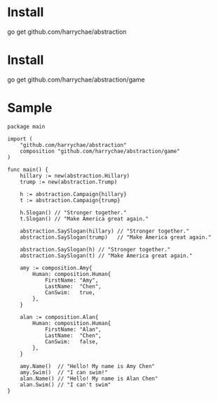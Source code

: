# Install 
  go get github.com/harrychae/abstraction
# Install 
  go get github.com/harrychae/abstraction/game

# Sample
 
	package main

	import (
		"github.com/harrychae/abstraction"
		composition "github.com/harrychae/abstraction/game"
	)

	func main() {
		hillary := new(abstraction.Hillary)
		trump := new(abstraction.Trump)

		h := abstraction.Campaign{hillary}
		t := abstraction.Campaign{trump}

		h.Slogan() // "Stronger together."
		t.Slogan() // "Make America great again."

		abstraction.SaySlogan(hillary) // "Stronger together."
		abstraction.SaySlogan(trump)   // "Make America great again."

		abstraction.SaySlogan(h) // "Stronger together."
		abstraction.SaySlogan(t) // "Make America great again."

		amy := composition.Amy{
			Human: composition.Human{
				FirstName: "Amy",
				LastName:  "Chen",
				CanSwim:   true,
			},
		}

		alan := composition.Alan{
			Human: composition.Human{
				FirstName: "Alan",
				LastName:  "Chen",
				CanSwim:   false,
			},
		}

		amy.Name()  // "Hello! My name is Amy Chen"
		amy.Swim()  // "I can swim!"
		alan.Name() // "Hello! My name is Alan Chen"
		alan.Swim() // "I can't swim"
	}
